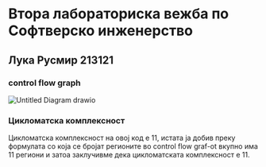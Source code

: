 # Втора лабораториска вежба по Софтверско инженерство 
## Лука Русмир 213121
### control flow graph
![Untitled Diagram drawio](https://github.com/Luka438/SI_2023_lab2_213121/assets/130280748/64f161ac-78fc-43b9-98fb-103e2203e8f2)
### Цикломатска комплексност 
Цикломатска комплексност на овој код е 11, истата ја добив преку формулата со која се бројат регионите во control flow graf-ot вкупно има 11 региони и затоа заклучивме дека цикломатската комплексност е 11.
